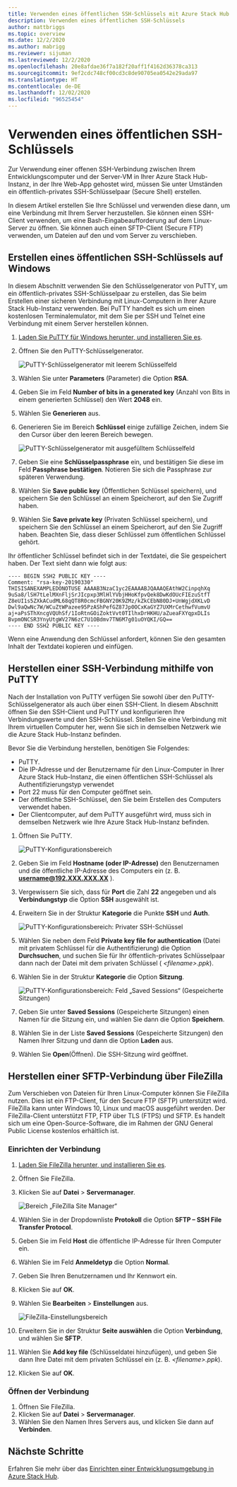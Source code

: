 ```yaml
---
title: Verwenden eines öffentlichen SSH-Schlüssels mit Azure Stack Hub
description: Verwenden eines öffentlichen SSH-Schlüssels
author: mattbriggs
ms.topic: overview
ms.date: 12/2/2020
ms.author: mabrigg
ms.reviewer: sijuman
ms.lastreviewed: 12/2/2020
ms.openlocfilehash: 20e8afdae36f7a182f20aff1f4162d36378ca313
ms.sourcegitcommit: 9ef2cdc748cf00cd3c8de90705ea0542e29ada97
ms.translationtype: HT
ms.contentlocale: de-DE
ms.lasthandoff: 12/02/2020
ms.locfileid: "96525454"
---
```

# <a name="use-an-ssh-public-key"></a>Verwenden eines öffentlichen SSH-Schlüssels

Zur Verwendung einer offenen SSH-Verbindung zwischen Ihrem Entwicklungscomputer und der Server-VM in Ihrer Azure Stack Hub-Instanz, in der Ihre Web-App gehostet wird, müssen Sie unter Umständen ein öffentlich-privates SSH-Schlüsselpaar (Secure Shell) erstellen. 

In diesem Artikel erstellen Sie Ihre Schlüssel und verwenden diese dann, um eine Verbindung mit Ihrem Server herzustellen. Sie können einen SSH-Client verwenden, um eine Bash-Eingabeaufforderung auf dem Linux-Server zu öffnen. Sie können auch einen SFTP-Client (Secure FTP) verwenden, um Dateien auf den und vom Server zu verschieben.

## <a name="create-an-ssh-public-key-on-windows"></a>Erstellen eines öffentlichen SSH-Schlüssels auf Windows

In diesem Abschnitt verwenden Sie den Schlüsselgenerator von PuTTY, um ein öffentlich-privates SSH-Schlüsselpaar zu erstellen, das Sie beim Erstellen einer sicheren Verbindung mit Linux-Computern in Ihrer Azure Stack Hub-Instanz verwenden. Bei PuTTY handelt es sich um einen kostenlosen Terminalemulator, mit dem Sie per SSH und Telnet eine Verbindung mit einem Server herstellen können.

1. [Laden Sie PuTTY für Windows herunter, und installieren Sie es](https://www.chiark.greenend.org.uk/~sgtatham/putty/latest.html).

1. Öffnen Sie den PuTTY-Schlüsselgenerator.

    ![PuTTY-Schlüsselgenerator mit leerem Schlüsselfeld](media/azure-stack-dev-start-howto-ssh-public-key/001-putty-key-gen-start.png)

1. Wählen Sie unter **Parameters** (Parameter) die Option **RSA**.

1. Geben Sie im Feld **Number of bits in a generated key** (Anzahl von Bits in einem generierten Schlüssel) den Wert **2048** ein.  

1. Wählen Sie **Generieren** aus.

1. Generieren Sie im Bereich **Schlüssel** einige zufällige Zeichen, indem Sie den Cursor über den leeren Bereich bewegen.

    ![PuTTY-Schlüsselgenerator mit ausgefülltem Schlüsselfeld](media/azure-stack-dev-start-howto-ssh-public-key/002-putty-key-gen-result.png)

1. Geben Sie eine **Schlüsselpassphrase** ein, und bestätigen Sie diese im Feld **Passphrase bestätigen**. Notieren Sie sich die Passphrase zur späteren Verwendung.

1. Wählen Sie **Save public key** (Öffentlichen Schlüssel speichern), und speichern Sie den Schlüssel an einem Speicherort, auf den Sie Zugriff haben.

1. Wählen Sie **Save private key** (Privaten Schlüssel speichern), und speichern Sie den Schlüssel an einem Speicherort, auf den Sie Zugriff haben. Beachten Sie, dass dieser Schlüssel zum öffentlichen Schlüssel gehört.

Ihr öffentlicher Schlüssel befindet sich in der Textdatei, die Sie gespeichert haben. Der Text sieht dann wie folgt aus:

```text  
---- BEGIN SSH2 PUBLIC KEY ----
Comment: "rsa-key-20190330"
THISISANEXAMPLEDONOTUSE AAAAB3NzaC1yc2EAAAABJQAAAQEAthW2CinpqhXq
9uSa8/lSH7tLelMXnFljSrJIcpxp3MlHlYVbjHHoKfpvQek8DwKdOUcFIEzuStfT
Z8eUI1s5ZXkACudML68qQT8R0cmcFBGNY20K9ZMz/kZkCEbN80DJ+UnWgjdXKLvD
Dwl9aQwNc7W/WCuZtWPazee95PzAShPefGZ87Jp0OCxKaGYZ7UXMrCethwfVumvU
aj+aPsSThXncgVQUhSf/1IoRtnGOiZoktVvt0TIlhxDrHKHU/aZueaFXYqpxDLIs
BvpmONCSR3YnyUtgWV27N6zC7U1OBdmv7TN6M7g01uOYQKI/GQ==
---- END SSH2 PUBLIC KEY ----
```

Wenn eine Anwendung den Schlüssel anfordert, können Sie den gesamten Inhalt der Textdatei kopieren und einfügen.

## <a name="connect-with-ssh-by-using-putty"></a>Herstellen einer SSH-Verbindung mithilfe von PuTTY

Nach der Installation von PuTTY verfügen Sie sowohl über den PuTTY-Schlüsselgenerator als auch über einen SSH-Client. In diesem Abschnitt öffnen Sie den SSH-Client und PuTTY und konfigurieren Ihre Verbindungswerte und den SSH-Schlüssel. Stellen Sie eine Verbindung mit Ihrem virtuellen Computer her, wenn Sie sich in demselben Netzwerk wie die Azure Stack Hub-Instanz befinden.

Bevor Sie die Verbindung herstellen, benötigen Sie Folgendes:
- PuTTY.
- Die IP-Adresse und der Benutzername für den Linux-Computer in Ihrer Azure Stack Hub-Instanz, die einen öffentlichen SSH-Schlüssel als Authentifizierungstyp verwendet
- Port 22 muss für den Computer geöffnet sein.
- Der öffentliche SSH-Schlüssel, den Sie beim Erstellen des Computers verwendet haben.
- Der Clientcomputer, auf dem PuTTY ausgeführt wird, muss sich in demselben Netzwerk wie Ihre Azure Stack Hub-Instanz befinden.

1. Öffnen Sie PuTTY.

    ![PuTTY-Konfigurationsbereich](media/azure-stack-dev-start-howto-ssh-public-key/002-putty-connect.png)

2. Geben Sie im Feld **Hostname (oder IP-Adresse)** den Benutzernamen und die öffentliche IP-Adresse des Computers ein (z. B. **username@192.XXX.XXX.XX** ). 
3. Vergewissern Sie sich, dass für **Port** die Zahl **22** angegeben und als **Verbindungstyp** die Option **SSH** ausgewählt ist.
4. Erweitern Sie in der Struktur **Kategorie** die Punkte **SSH** und **Auth**.

    ![PuTTY-Konfigurationsbereich: Privater SSH-Schlüssel](media/azure-stack-dev-start-howto-ssh-public-key/002-putty-set-private-key.png)

5. Wählen Sie neben dem Feld **Private key file for authentication** (Datei mit privatem Schlüssel für die Authentifizierung) die Option **Durchsuchen**, und suchen Sie für Ihr öffentlich-privates Schlüsselpaar dann nach der Datei mit dem privaten Schlüssel ( *\<filename>.ppk*).
6. Wählen Sie in der Struktur **Kategorie** die Option **Sitzung**.

    ![PuTTY-Konfigurationsbereich: Feld „Saved Sessions“ (Gespeicherte Sitzungen)](media/azure-stack-dev-start-howto-ssh-public-key/003-puTTY-save-session.png)

7. Geben Sie unter **Saved Sessions** (Gespeicherte Sitzungen) einen Namen für die Sitzung ein, und wählen Sie dann die Option **Speichern**.
8. Wählen Sie in der Liste **Saved Sessions** (Gespeicherte Sitzungen) den Namen Ihrer Sitzung und dann die Option **Laden** aus.
9. Wählen Sie **Open**(Öffnen). Die SSH-Sitzung wird geöffnet.

## <a name="connect-with-sftp-with-filezilla"></a>Herstellen einer SFTP-Verbindung über FileZilla

Zum Verschieben von Dateien für Ihren Linux-Computer können Sie FileZilla nutzen. Dies ist ein FTP-Client, für den Secure FTP (SFTP) unterstützt wird. FileZilla kann unter Windows 10, Linux und macOS ausgeführt werden. Der FileZilla-Client unterstützt FTP, FTP über TLS (FTPS) und SFTP. Es handelt sich um eine Open-Source-Software, die im Rahmen der GNU General Public License kostenlos erhältlich ist.

### <a name="set-your-connection"></a>Einrichten der Verbindung

1. [Laden Sie FileZilla herunter, und installieren Sie es](https://filezilla-project.org/download.php).
1. Öffnen Sie FileZilla.
1. Klicken Sie auf **Datei** > **Servermanager**.

    ![Bereich „FileZilla Site Manager“](media/azure-stack-dev-start-howto-ssh-public-key/005-filezilla-file-manager.png)

1. Wählen Sie in der Dropdownliste **Protokoll** die Option **SFTP – SSH File Transfer Protocol**.
1. Geben Sie im Feld **Host** die öffentliche IP-Adresse für Ihren Computer ein.
1. Wählen Sie im Feld **Anmeldetyp** die Option **Normal**.
1. Geben Sie Ihren Benutzernamen und Ihr Kennwort ein.
1. Klicken Sie auf **OK**.
1. Wählen Sie **Bearbeiten** > **Einstellungen** aus.

    ![FileZilla-Einstellungsbereich](media/azure-stack-dev-start-howto-ssh-public-key/006-filezilla-add-private-key.png)

1. Erweitern Sie in der Struktur **Seite auswählen** die Option **Verbindung**, und wählen Sie **SFTP**.
1. Wählen Sie **Add key file** (Schlüsseldatei hinzufügen), und geben Sie dann Ihre Datei mit dem privaten Schlüssel ein (z. B. *\<filename>.ppk*).
1. Klicken Sie auf **OK**.

### <a name="open-your-connection"></a>Öffnen der Verbindung

1. Öffnen Sie FileZilla.
1. Klicken Sie auf **Datei** > **Servermanager**.
1. Wählen Sie den Namen Ihres Servers aus, und klicken Sie dann auf **Verbinden**.

## <a name="next-steps"></a>Nächste Schritte

Erfahren Sie mehr über das [Einrichten einer Entwicklungsumgebung in Azure Stack Hub](azure-stack-dev-start.md).
